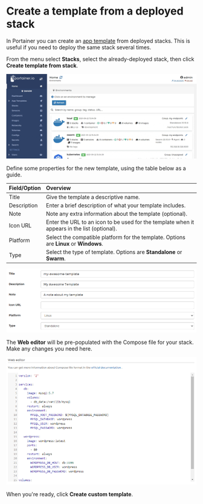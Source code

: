 # Create a template from a deployed stack

In Portainer you can create an [app template](../templates/) from deployed stacks. This is useful if you need to deploy the same stack several times.

From the menu select **Stacks**, select the already-deployed stack, then click **Create template from stack**.

![](../../../.gitbook/assets/2.9-stacks-template-1.gif)

Define some properties for the new template, using the table below as a guide.

| Field/Option | Overview |
| :--- | :--- |
| Title | Give the template a descriptive name. |
| Description | Enter a brief description of what your template includes. |
| Note | Note any extra information about the template \(optional\). |
| Icon URL | Enter the URL to an icon to be used for the template when it appears in the list \(optional\). |
| Platform | Select the compatible platform for the template. Options are **Linux** or **Windows**. |
| Type | Select the type of template. Options are **Standalone** or **Swarm**. |

![](../../../.gitbook/assets/templates-custom-2.png)

The **Web editor** will be pre-populated with the Compose file for your stack. Make any changes you need here.

![](../../../.gitbook/assets/stacks-template-3.png)

When you're ready, click **Create custom template**.

